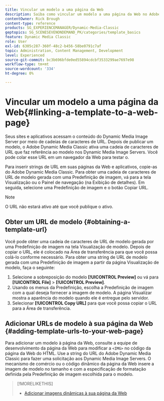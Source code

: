 ```yaml
---
title: Vincular um modelo a uma página da Web
description: Saiba como vincular um modelo a uma página da Web no Adobe Dynamic Media Classic.
contentOwner: Rick Brough
content-type: reference
products: SG_EXPERIENCEMANAGER/Dynamic-Media-Classic
geptopics: SG_SCENESEVENONDEMAND_PK/categories/template_basics
feature: Dynamic Media Classic
role: User
exl-id: 6305c287-360f-48c2-b456-58be0791c7af
topic: Administration, Content Management, Development
level: Experienced
source-git-commit: bc3b696bfde0ed55894cdcbf3533299ae7697e98
workflow-type: tm+mt
source-wordcount: '334'
ht-degree: 0%

---
```


# Vincular um modelo a uma página da Web{#linking-a-template-to-a-web-page}

Seus sites e aplicativos acessam o conteúdo do Dynamic Media Image Server por meio de cadeias de caracteres de URL. Depois de publicar um modelo, o Adobe Dynamic Media Classic ativa uma cadeia de caracteres de URL que faz referência ao modelo nos Dynamic Media Image Servers. Você pode colar esse URL em um navegador da Web para testar o.

Para inserir strings de URL em suas páginas da Web e aplicativos, copie-as do Adobe Dynamic Media Classic. Para obter uma cadeia de caracteres de URL de modelo gerada com uma Predefinição de imagem, vá para a tela Visualização ou o Painel de navegação (na Exibição de detalhes). Em seguida, selecione uma Predefinição de imagem e o botão Copiar URL.

>[!NOTE]
>
>O URL não estará ativo até que você publique o ativo.

## Obter um URL de modelo {#obtaining-a-template-url}

Você pode obter uma cadeia de caracteres de URL de modelo gerada por uma Predefinição de imagem na tela Visualização de modelo. Depois de copiar o URL, ele é colocado na Área de transferência para que você possa colá-lo conforme necessário. Para obter uma string de URL de modelo gerada com uma Predefinição de imagem a partir da página Visualização de modelo, faça o seguinte:

1. Selecione a sobreposição do modelo **[!UICONTROL Preview]** ou vá para **[!UICONTROL File]** > **[!UICONTROL Preview]**.
1. Usando os menus da Predefinição, escolha a Predefinição de imagem com a qual deseja fornecer a imagem de modelo. A página Visualizar mostra a aparência do modelo quando ele é entregue pelo servidor.
1. Selecionar **[!UICONTROL Copy URL]** para que você possa copiar o URL para a Área de transferência.

## Adicionar URLs de modelo à sua página da Web {#adding-template-urls-to-your-web-page}

Para adicionar um modelo à página da Web, consulte a equipe de desenvolvimento da página da Web para modificar a `<IMG>` no código da página da Web do HTML. Use a string do URL do Adobe Dynamic Media Classic para fazer uma solicitação aos Dynamic Media Image Servers. O mecanismo de comércio ou o código dinâmico da página da Web insere a imagem de modelo no tamanho e com a especificação de formatação definida pela Predefinição de imagem escolhida para o modelo.

>[!MORELIKETHIS]
>
>* [Adicionar imagens dinâmicas à sua página da Web](linking-urls-web-application.md#adding_dynamic_images_to_your_web_page)

